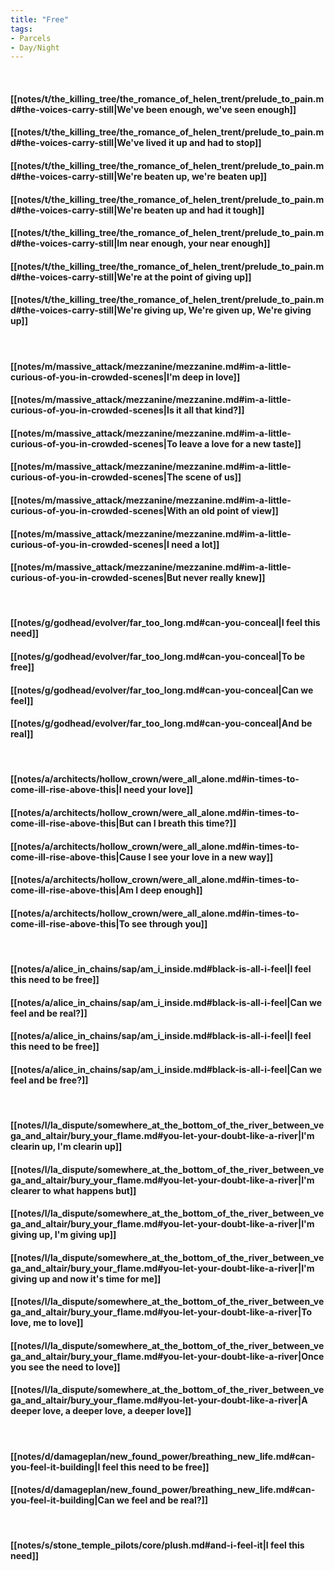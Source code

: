 ```yaml
---
title: "Free"
tags:
- Parcels
- Day∕Night
---
```

&nbsp;
#### [[notes/t/the_killing_tree/the_romance_of_helen_trent/prelude_to_pain.md#the-voices-carry-still|We've been enough, we've seen enough]]
#### [[notes/t/the_killing_tree/the_romance_of_helen_trent/prelude_to_pain.md#the-voices-carry-still|We've lived it up and had to stop]]
#### [[notes/t/the_killing_tree/the_romance_of_helen_trent/prelude_to_pain.md#the-voices-carry-still|We're beaten up, we're beaten up]]
#### [[notes/t/the_killing_tree/the_romance_of_helen_trent/prelude_to_pain.md#the-voices-carry-still|We're beaten up and had it tough]]
#### [[notes/t/the_killing_tree/the_romance_of_helen_trent/prelude_to_pain.md#the-voices-carry-still|Im near enough, your near enough]]
#### [[notes/t/the_killing_tree/the_romance_of_helen_trent/prelude_to_pain.md#the-voices-carry-still|We're at the point of giving up]]
#### [[notes/t/the_killing_tree/the_romance_of_helen_trent/prelude_to_pain.md#the-voices-carry-still|We're giving up, We're given up, We're giving up]]
&nbsp;
#### [[notes/m/massive_attack/mezzanine/mezzanine.md#im-a-little-curious-of-you-in-crowded-scenes|I'm deep in love]]
#### [[notes/m/massive_attack/mezzanine/mezzanine.md#im-a-little-curious-of-you-in-crowded-scenes|Is it all that kind?]]
#### [[notes/m/massive_attack/mezzanine/mezzanine.md#im-a-little-curious-of-you-in-crowded-scenes|To leave a love for a new taste]]
#### [[notes/m/massive_attack/mezzanine/mezzanine.md#im-a-little-curious-of-you-in-crowded-scenes|The scene of us]]
#### [[notes/m/massive_attack/mezzanine/mezzanine.md#im-a-little-curious-of-you-in-crowded-scenes|With an old point of view]]
#### [[notes/m/massive_attack/mezzanine/mezzanine.md#im-a-little-curious-of-you-in-crowded-scenes|I need a lot]]
#### [[notes/m/massive_attack/mezzanine/mezzanine.md#im-a-little-curious-of-you-in-crowded-scenes|But never really knew]]
&nbsp;
#### [[notes/g/godhead/evolver/far_too_long.md#can-you-conceal|I feel this need]]
#### [[notes/g/godhead/evolver/far_too_long.md#can-you-conceal|To be free]]
#### [[notes/g/godhead/evolver/far_too_long.md#can-you-conceal|Can we feel]]
#### [[notes/g/godhead/evolver/far_too_long.md#can-you-conceal|And be real]]
&nbsp;
#### [[notes/a/architects/hollow_crown/were_all_alone.md#in-times-to-come-ill-rise-above-this|I need your love]]
#### [[notes/a/architects/hollow_crown/were_all_alone.md#in-times-to-come-ill-rise-above-this|But can I breath this time?]]
#### [[notes/a/architects/hollow_crown/were_all_alone.md#in-times-to-come-ill-rise-above-this|Cause I see your love in a new way]]
#### [[notes/a/architects/hollow_crown/were_all_alone.md#in-times-to-come-ill-rise-above-this|Am I deep enough]]
#### [[notes/a/architects/hollow_crown/were_all_alone.md#in-times-to-come-ill-rise-above-this|To see through you]]
&nbsp;
#### [[notes/a/alice_in_chains/sap/am_i_inside.md#black-is-all-i-feel|I feel this need to be free]]
#### [[notes/a/alice_in_chains/sap/am_i_inside.md#black-is-all-i-feel|Can we feel and be real?]]
#### [[notes/a/alice_in_chains/sap/am_i_inside.md#black-is-all-i-feel|I feel this need to be free]]
#### [[notes/a/alice_in_chains/sap/am_i_inside.md#black-is-all-i-feel|Can we feel and be free?]]
&nbsp;
#### [[notes/l/la_dispute/somewhere_at_the_bottom_of_the_river_between_vega_and_altair/bury_your_flame.md#you-let-your-doubt-like-a-river|I'm clearin up, I'm clearin up]]
#### [[notes/l/la_dispute/somewhere_at_the_bottom_of_the_river_between_vega_and_altair/bury_your_flame.md#you-let-your-doubt-like-a-river|I'm clearer to what happens but]]
#### [[notes/l/la_dispute/somewhere_at_the_bottom_of_the_river_between_vega_and_altair/bury_your_flame.md#you-let-your-doubt-like-a-river|I'm giving up, I'm giving up]]
#### [[notes/l/la_dispute/somewhere_at_the_bottom_of_the_river_between_vega_and_altair/bury_your_flame.md#you-let-your-doubt-like-a-river|I'm giving up and now it's time for me]]
#### [[notes/l/la_dispute/somewhere_at_the_bottom_of_the_river_between_vega_and_altair/bury_your_flame.md#you-let-your-doubt-like-a-river|To love, me to love]]
#### [[notes/l/la_dispute/somewhere_at_the_bottom_of_the_river_between_vega_and_altair/bury_your_flame.md#you-let-your-doubt-like-a-river|Once you see the need to love]]
#### [[notes/l/la_dispute/somewhere_at_the_bottom_of_the_river_between_vega_and_altair/bury_your_flame.md#you-let-your-doubt-like-a-river|A deeper love, a deeper love, a deeper love]]
&nbsp;
#### [[notes/d/damageplan/new_found_power/breathing_new_life.md#can-you-feel-it-building|I feel this need to be free]]
#### [[notes/d/damageplan/new_found_power/breathing_new_life.md#can-you-feel-it-building|Can we feel and be real?]]
&nbsp;
#### [[notes/s/stone_temple_pilots/core/plush.md#and-i-feel-it|I feel this need]]
